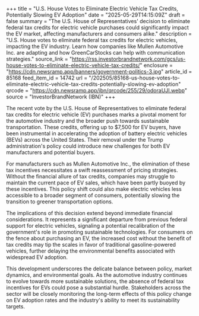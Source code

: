 +++
title = "U.S. House Votes to Eliminate Electric Vehicle Tax Credits, Potentially Slowing EV Adoption"
date = "2025-05-29T14:15:09Z"
draft = false
summary = "The U.S. House of Representatives' decision to eliminate federal tax credits for electric vehicle purchases could significantly impact the EV market, affecting manufacturers and consumers alike."
description = "U.S. House votes to eliminate federal tax credits for electric vehicles, impacting the EV industry. Learn how companies like Mullen Automotive Inc. are adapting and how GreenCarStocks can help with communication strategies."
source_link = "https://rss.investorbrandnetwork.com/gcs/us-house-votes-to-eliminate-electric-vehicle-tax-credits/"
enclosure = "https://cdn.newsramp.app/banners/government-politics-3.jpg"
article_id = 85168
feed_item_id = 14742
url = "/202505/85168-us-house-votes-to-eliminate-electric-vehicle-tax-credits-potentially-slowing-ev-adoption"
qrcode = "https://cdn.newsramp.app/ibn/qrcode/255/29/odoraUJI.webp"
source = "InvestorBrandNetwork (IBN)"
+++

<p>The recent vote by the U.S. House of Representatives to eliminate federal tax credits for electric vehicle (EV) purchases marks a pivotal moment for the automotive industry and the broader push towards sustainable transportation. These credits, offering up to $7,500 for EV buyers, have been instrumental in accelerating the adoption of battery electric vehicles (BEVs) across the United States. Their removal under the Trump administration's policy could introduce new challenges for both EV manufacturers and potential buyers.</p><p>For manufacturers such as Mullen Automotive Inc., the elimination of these tax incentives necessitates a swift reassessment of pricing strategies. Without the financial allure of tax credits, companies may struggle to maintain the current pace of EV sales, which have been partly buoyed by these incentives. This policy shift could also make electric vehicles less accessible to a broader segment of consumers, potentially slowing the transition to greener transportation options.</p><p>The implications of this decision extend beyond immediate financial considerations. It represents a significant departure from previous federal support for electric vehicles, signaling a potential recalibration of the government's role in promoting sustainable technologies. For consumers on the fence about purchasing an EV, the increased cost without the benefit of tax credits may tip the scales in favor of traditional gasoline-powered vehicles, further delaying the environmental benefits associated with widespread EV adoption.</p><p>This development underscores the delicate balance between policy, market dynamics, and environmental goals. As the automotive industry continues to evolve towards more sustainable solutions, the absence of federal tax incentives for EVs could pose a substantial hurdle. Stakeholders across the sector will be closely monitoring the long-term effects of this policy change on EV adoption rates and the industry's ability to meet its sustainability targets.</p>